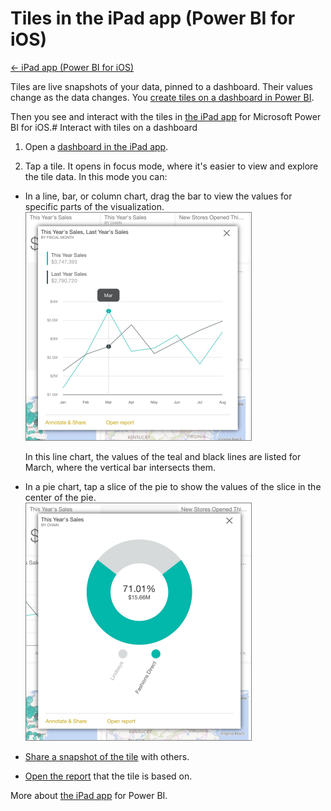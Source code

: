 <properties 
   pageTitle="Tiles in the iPad app (Power BI for iOS)"
   description="Tiles in the iPad app (Power BI for iOS)"
   services="powerbi" 
   documentationCenter="" 
   authors="jastru" 
   manager="mblythe" 
   editor=""
   tags=""/>
 
<tags
   ms.service="powerbi"
   ms.devlang="NA"
   ms.topic="article"
   ms.tgt_pltfrm="NA"
   ms.workload="powerbi"
   ms.date="10/15/2015"
   ms.author="jastru"/>

# Tiles in the iPad app (Power BI for iOS)  
[← iPad app (Power BI for iOS)](https://support.powerbi.com/knowledgebase/topics/77999-ipad-app-power-bi-for-ios)

Tiles are live snapshots of your data, pinned to a dashboard. Their values change as the data changes. You [create tiles on a dashboard in Power BI](http://support.powerbi.com/knowledgebase/articles/425669-tiles-in-power-bi).

Then you see and interact with the tiles in [the iPad app](http://go.microsoft.com/fwlink/?LinkId=522062) for Microsoft Power BI for iOS.# Interact with tiles on a dashboard

1.  Open a [dashboard in the iPad app](http://support.powerbi.com/knowledgebase/articles/467176-dashboards-on-the-ipad-app-power-bi-for-ios-previ).

2.  Tap a tile. It opens in focus mode, where it's easier to view and explore the tile data. In this mode you can:

-   In a line, bar, or column chart, drag the bar to view the values for specific parts of the visualization.  
    ![](media/powerbi-mobile-tiles-in-the-ipad-app/PBI_iPad_LineTile.png)

    In this line chart, the values of the teal and black lines are listed for March, where the vertical bar intersects them.

-   In a pie chart, tap a slice of the pie to show the values of the slice in the center of the pie.  
    ![](media/powerbi-mobile-tiles-in-the-ipad-app/PBI_iPad_PieTile.png)

-   [Share a snapshot of the tile](http://support.powerbi.com/knowledgebase/articles/467181-share-dashboards-and-tiles-from-the-ipad-app-for-p) with others.

-   [Open the report](http://support.powerbi.com/knowledgebase/articles/467180-reports-on-the-ipad-app-for-power-bi) that the tile is based on.

More about [the iPad app](http://support.powerbi.com/knowledgebase/articles/467172-the-ipad-app-for-power-bi-preview) for Power BI.